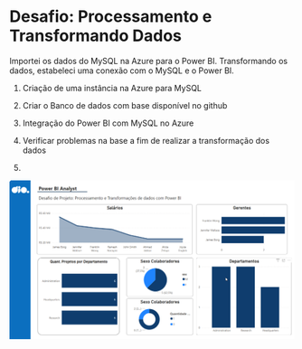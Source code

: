 # Desafio: Processamento e Transformando Dados
Importei os dados do MySQL na Azure para o Power BI. Transformando os dados, estabeleci uma conexão com o MySQL e o Power BI. 


1. Criação de uma instância na Azure para MySQL

2. Criar o Banco de dados com base disponível no github

3. Integração do Power BI com MySQL no Azure

4. Verificar problemas na base a fim de realizar a transformação dos dados

5. <div  align="center"> 
  <img src="https://github.com/Daianaajferreira/desafio_processando_transformancao_dados/blob/main/Relatorio.png">
</div>
